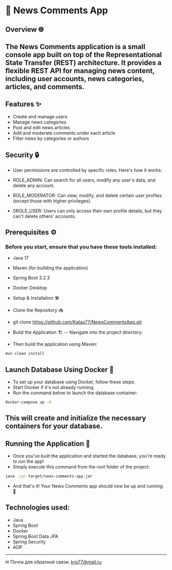 # 📰 News Comments App
## Overview 🌐
## The News Comments application is a small console app built on top of the Representational State Transfer (REST) architecture. It provides a flexible REST API for managing news content, including user accounts, news categories, articles, and comments.

## Features ✨
- Create and manage users
- Manage news categories
- Post and edit news articles
- Add and moderate comments under each article
- Filter news by categories or authors
## Security 🔒
- User permissions are controlled by specific roles. Here's how it works:

- ROLE_ADMIN: Can search for all users, modify any user's data, and delete any account.
- ROLE_MODERATOR: Can view, modify, and delete certain user profiles (except those with higher privileges).
- 0ROLE_USER: Users can only access their own profile details, but they can't delete others' accounts.
## Prerequisites ⚙️
### Before you start, ensure that you have these tools installed:

- Java 17
- Maven (for building the application)
- Spring Boot 3.2.3
- Docker Desktop
- Setup & Installation 🛠️
- Clone the Repository 📥

- git clone https://github.com/Katas77/NewsCommentsApp.git
- Build the Application 🏗️
-- Navigate into the project directory:
- Then build the application using Maven:
```bash
mvn clean install
```


## Launch Database Using Docker 🐳
- To set up your database using Docker, follow these steps:
- Start Docker if it's not already running.
- Run the command below to launch the database container:
```bash
docker-compose up -d
```

## This will create and initialize the necessary containers for your database.

 ## Running the Application 🚀
- Once you've built the application and started the database, you're ready to run the app!
- Simply execute this command from the root folder of the project:
```bash
java -jar target/news-comments-app.jar
```


- And that's it! Your News Comments app should now be up and running. 🎉


## Technologies used:

- Java
- Spring Boot
- Docker
- Spring Boot Data JPA
- Spring Security
- AOP


____
✉ Почта для обратной связи:
<a href="">krp77@mail.ru</a>